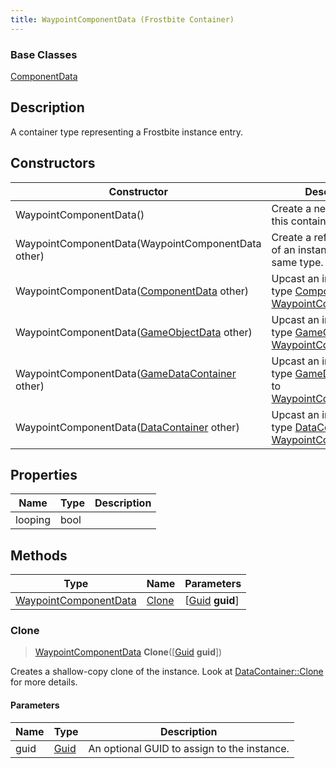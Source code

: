```yaml
---
title: WaypointComponentData (Frostbite Container)
---
```

### Base Classes

[ComponentData](ComponentData)

## Description

A container type representing a Frostbite instance entry.

## Constructors

| Constructor                                                                      | Description                                                                                                                       |
| -------------------------------------------------------------------------------- | --------------------------------------------------------------------------------------------------------------------------------- |
| WaypointComponentData()                                                          | Create a new instance of this container type.                                                                                     |
| WaypointComponentData(WaypointComponentData other)                               | Create a reference copy of an instance of the same type.                                                                          |
| WaypointComponentData([ComponentData](ComponentData) other)                      | Upcast an instance of type [ComponentData](ComponentData) to [WaypointComponentData](WaypointComponentData).                      |
| WaypointComponentData([GameObjectData](GameObjectData) other)                    | Upcast an instance of type [GameObjectData](GameObjectData) to [WaypointComponentData](WaypointComponentData).                    |
| WaypointComponentData([GameDataContainer](GameDataContainer) other)              | Upcast an instance of type [GameDataContainer](GameDataContainer) to [WaypointComponentData](WaypointComponentData).              |
| WaypointComponentData([DataContainer](/vext/ref/cls/shr/datacontainer) other) | Upcast an instance of type [DataContainer](/vext/ref/cls/shr/datacontainer) to [WaypointComponentData](WaypointComponentData). |

## Properties

| Name    | Type | Description |
| ------- | ---- | ----------- |
| looping | bool |             |

## Methods

| Type                                           | Name            | Parameters                                     |
| ---------------------------------------------- | --------------- | ---------------------------------------------- |
| [WaypointComponentData](WaypointComponentData) | [Clone](#clone) | \[[Guid](/vext/ref/cls/shr/guid) **guid**\] |

### Clone

> [WaypointComponentData](WaypointComponentData) **Clone**(\[[Guid](/vext/ref/cls/shr/guid) **guid**\])

Creates a shallow-copy clone of the instance. Look at [DataContainer::Clone](/vext/ref/cls/shr/datacontainer#clone) for more details.

#### Parameters

| Name | Type         | Description                                 |
| ---- | ------------ | ------------------------------------------- |
| guid | [Guid](Guid) | An optional GUID to assign to the instance. |
